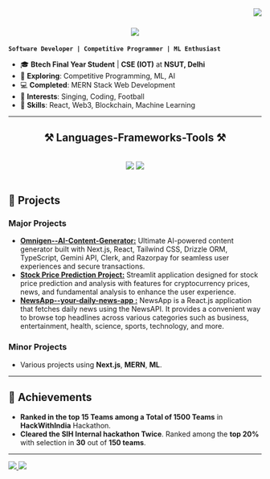 <img align="right" src="https://visitor-badge.laobi.icu/badge?page_id=Makkohli.Makkohli" />

<h1 align="center">
    <img src="https://readme-typing-svg.herokuapp.com/?font=Righteous&size=35&center=true&vCenter=true&width=500&height=70&duration=4000&lines=Hi+There!+👋;+I'm+Manish+Kohli!;" />
</h1>

**`Software Developer | Competitive Programmer | ML Enthusiast`**

- 🎓 **Btech Final Year Student** | **CSE (IOT)** at **NSUT, Delhi**
- 🌱 **Exploring**: Competitive Programming, ML, AI
- 💻 **Completed**: MERN Stack Web Development
- 🎵 **Interests**: Singing, Coding, Football
- 💼 **Skills**: React, Web3, Blockchain, Machine Learning

---
 
<h2 align="center">⚒️ Languages-Frameworks-Tools ⚒️</h2>
<br/>
<div align="center">
    <img src="https://skillicons.dev/icons?i=react,bootstrap,mui,html,css,vscode,github,figma,tailwind,git," />
    <img src="https://skillicons.dev/icons?i=nodejs,python,javascript,typescript,express,firebase,mongodb,c,java,nextjs,mysql,streamlit,cleark" /><br>
</div>

<br/>

## 🔭 Projects

### Major Projects
- **[Omnigen--AI-Content-Generator:](https://github.com/Makkohli/Omnigen---AI-Content-Generator)** Ultimate AI-powered content generator built with Next.js, React, Tailwind CSS, Drizzle ORM, TypeScript, Gemini API, Clerk, and Razorpay for seamless user experiences and secure transactions.
- **[Stock Price Prediction Project:](https://github.com/Makkohli/Stock_Price_Predictor_App)** Streamlit application designed for stock price prediction and analysis with features for cryptocurrency prices, news, and fundamental analysis to enhance the user experience.
- **[NewsApp--your-daily-news-app :](https://github.com/Makkohli/NewsApp---your-daily-news-app)** NewsApp is a React.js application that fetches daily news using the NewsAPI. It provides a convenient way to browse top headlines across various categories such as business, entertainment, health, science, sports, technology, and more.

### Minor Projects
- Various projects using **Next.js**, **MERN**, **ML**.
---

## 🌟 Achievements
- **Ranked in the top 15 Teams among a Total of 1500 Teams** in **HackWithIndia** Hackathon.
- **Cleared the SIH Internal hackathon Twice**. Ranked among the **top 20%** with selection in **30** out of **150 teams**.

---
<a href="mailto:manishkohli030@gmail.com">
    <img src="https://img.shields.io/badge/Gmail-333333?style=for-the-badge&logo=gmail&logoColor=red" />
</a>
<a href="https://www.linkedin.com/in/manish-kohli-3aa4822b9" target="_blank">
    <img src="https://img.shields.io/badge/LinkedIn-0077B5?style=for-the-badge&logo=linkedin&logoColor=white" />
</a>


